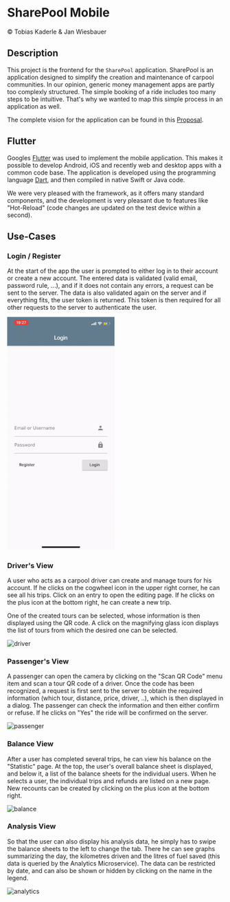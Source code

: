 # SharePool Mobile
&copy; Tobias Kaderle & Jan Wiesbauer

## Description
This project is the frontend for the `SharePool` application. SharePool is an application designed to simplify the creation and maintenance of carpool communities. In our opinion, generic money management apps are partly too complexly structured. The simple booking of a ride includes too many steps to be intuitive. That's why we wanted to map this simple process in an application as well.

The complete vision for the application can be found in this [Proposal](PROPOSAL.md).

## Flutter
Googles [Flutter](https://flutter.dev) was used to implement the mobile application. This makes it possible to develop Android, iOS and recently web and desktop apps with a common code base. The application is developed using the programming language [Dart](https://dart.dev), and then compiled in native Swift or Java code.

We were very pleased with the framework, as it offers many standard components, and the development is very pleasant due to features like "Hot-Reload" (code changes are updated on the test device within a second).

## Use-Cases
### Login / Register
At the start of the app the user is prompted to either log in to their account or create a new account. The entered data is validated (valid email, password rule, ...), and if it does not contain any errors, a request can be sent to the server. The data is also validated again on the server and if everything fits, the user token is returned. This token is then required for all other requests to the server to authenticate the user.

<img src="doc/login-register.gif" alt="login-register" width="250"/>

### Driver's View
A user who acts as a carpool driver can create and manage tours for his account. If he clicks on the cogwheel icon in the upper right corner, he can see all his trips. Click on an entry to open the editing page. If he clicks on the plus icon at the bottom right, he can create a new trip.

One of the created tours can be selected, whose information is then displayed using the QR code. A click on the magnifying glass icon displays the list of tours from which the desired one can be selected.

<img src="doc/driver.gif" alt="driver" width="250"/>

### Passenger's View
A passenger can open the camera by clicking on the "Scan QR Code" menu item and scan a tour QR code of a driver. Once the code has been recognized, a request is first sent to the server to obtain the required information (which tour, distance, price, driver, ..), which is then displayed in a dialog. The passenger can check the information and then either confirm or refuse. If he clicks on "Yes" the ride will be confirmed on the server.

<img src="doc/passenger.gif" alt="passenger" width="250"/>

### Balance View
After a user has completed several trips, he can view his balance on the "Statistic" page. At the top, the user's overall balance sheet is displayed, and below it, a list of the balance sheets for the individual users. When he selects a user, the individual trips and refunds are listed on a new page. New recounts can be created by clicking on the plus icon at the bottom right.

<img src="doc/balance.gif" alt="balance" width="250"/>

### Analysis View
So that the user can also display his analysis data, he simply has to swipe the balance sheets to the left to change the tab. There he can see graphs summarizing the day, the kilometres driven and the litres of fuel saved (this data is queried by the Analytics Microservice). The data can be restricted by date, and can also be shown or hidden by clicking on the name in the legend.

<img src="doc/analytics.gif" alt="analytics" width="250"/>
